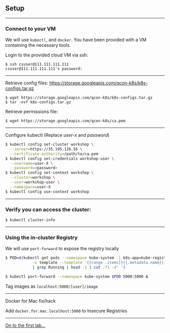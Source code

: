 ## Setup

---

### Connect to your VM

We will use `kubectl`, and `docker`. You have been provided with a VM containing the necessary tools.

Login to the provided cloud VM via ssh:

```
$ ssh csuser@111.111.111.111
csuser@111.111.111.111's password:
```

---

Retrieve config files: https://storage.googleapis.com/qcon-k8s/k8s-configs.tar.gz

```
$ wget https://storage.googleapis.com/qcon-k8s/k8s-configs.tar.gz
$ tar -xvf k8s-configs.tar.gz
```


Retrieve permissions file: 

```
$ wget https://storage.googleapis.com/qcon-k8s/ca.pem
```

---

Configure kubectl (Replace *user-x* and *password*)

```bash
$ kubectl config set-cluster workshop \
  --server=https://35.195.126.56 \
  --certificate-authority=/path/to/ca.pem
$ kubectl config set-credentials workshop-user \
  --username=user-X \
  --password=<password>
$ kubectl config set-context workshop \
  --cluster=workshop \
  --user=workshop-user \
  --namespace=user-X
$ kubectl config use-context workshop
```

---

### Verify you can access the cluster:

```
$ kubectl cluster-info
```

---

### Using the in-cluster Registry

We will use `port-forward` to expose the registry locally

```bash
$ POD=$(kubectl get pods --namespace kube-system -l k8s-app=kube-registry-upstream \
            -o template --template '{{range .items}}{{.metadata.name}} {{.status.phase}}{{"\n"}}{{end}}' \
            | grep Running | head -1 | cut -f1 -d' ')

$ kubectl port-forward --namespace kube-system $POD 5000:5000 &
```

Tag images as `localhost:5000/[user]/image`

---

Docker for Mac fix/hack

Add `docker.for.mac.localhost:5000` to Insecure Registries

---

[On to the first lab...](../01_intro.md)